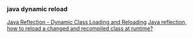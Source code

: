 
### java dynamic reload


[Java Reflection - Dynamic Class Loading and Reloading](https://jenkov.com/tutorials/java-reflection/dynamic-class-loading-reloading.html#:~:text=Java's%20builtin%20Class%20loaders%20always,ClassLoader%20you%20have%20a%20challenge.)
[Java reflection, how to reload a changed and recompiled class at runtime?](https://stackoverflow.com/questions/17690209/java-reflection-how-to-reload-a-changed-and-recompiled-class-at-runtime)